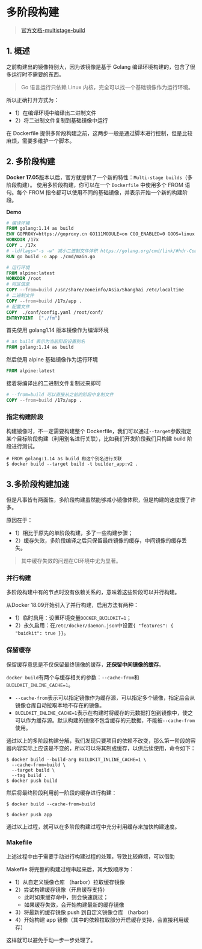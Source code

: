 # 多阶段构建

> [官方文档-multistage-build](https://docs.docker.com/develop/develop-images/multistage-build/)



## 1. 概述

之前构建出的镜像特别大，因为该镜像是基于 Golang 编译环境构建的，包含了很多运行时不需要的东西。

> Go 语言运行只依赖 Linux 内核，完全可以找一个基础镜像作为运行环境。

所以正确打开方式为：

* 1）在编译环境中编译出二进制文件
* 2）将二进制文件复制到基础镜像中运行

在 Dockerfile 提供多阶段构建之前，这两步一般是通过脚本进行控制，但是比较麻烦，需要多维护一个脚本。



## 2. 多阶段构建

**Docker 17.05**版本以后，官方就提供了一个新的特性：`Multi-stage builds`（多阶段构建）。 使用多阶段构建，你可以在一个 `Dockerfile` 中使用多个 FROM 语句。每个 FROM 指令都可以使用不同的基础镜像，并表示开始一个新的构建阶段。



**Demo**

```dockerfile
# 编译环境
FROM golang:1.14 as build
ENV GOPROXY=https://goproxy.cn GO111MODULE=on CGO_ENABLED=0 GOOS=linux GOARCH=amd64
WORKDIR /17x
COPY . /17x
# -ldflags="-s -w" 减小二进制文件体积 https://golang.org/cmd/link/#hdr-Command_Line
RUN go build -o app ./cmd/main.go

# 运行环境
FROM alpine:latest
WORKDIR /root
# 时区信息
COPY --from=build /usr/share/zoneinfo/Asia/Shanghai /etc/localtime
# 二进制文件
COPY --from=build /17x/app .
# 配置文件
COPY  ./conf/config.yaml /root/conf/
ENTRYPOINT  ["./fm"]
```



首先使用 golang1.14 版本镜像作为编译环境

```dockerfile
# as build 表示为当前阶段设置别名
FROM golang:1.14 as build
```

然后使用 alpine 基础镜像作为运行环境

```dockerfile
FROM alpine:latest
```

接着将编译出的二进制文件复制过来即可

```dockerfile
# --from=build 可以直接从之前的阶段中复制文件
COPY --from=build /17x/app .
```




### 指定构建阶段

构建镜像时，不一定需要构建整个 Dockerfile，我们可以通过`--target`参数指定某个目标阶段构建（利用别名进行关联），比如我们开发阶段我们只构建 build 阶段进行测试。

```shell
# FROM golang:1.14 as build 和这个别名进行关联
$ docker build --target build -t builder_app:v2 .
```



## 3.多阶段构建加速

但是凡事皆有两面性，多阶段构建虽然能够减小镜像体积，但是构建的速度慢了许多。

原因在于：

* 1）相比于原先的单阶段构建，多了一些构建步骤；
* 2）缓存失效，多阶段编译之后只保留最终镜像的缓存，中间镜像的缓存丢失。

> 其中缓存失效的问题在CI环境中尤为显著。



### 并行构建

多阶段构建中有的节点时没有依赖关系的，意味着这些阶段可以并行构建。

从Docker 18.09开始引入了并行构建，启用方法有两种：

* 1）临时启用：设置环境变量`DOCKER_BUILDKIT=1`；
* 2）永久启用：在`/etc/docker/daemon.json`中设置`{ "features": { "buidkit": true }}`。



### 保留缓存

保留缓存意思是不仅保留最终镜像的缓存，**还保留中间镜像的缓存**。

`docker build`有两个与缓存相关的参数：`--cache-from`和`BUILDKIT_INLINE_CACHE=1`。

* `--cache-from`表示可以指定镜像作为缓存源，可以指定多个镜像，指定后会从镜像仓库自动拉取本地不存在的镜像。
* `BUILDKIT_INLINE_CACHE=1`表示在构建时将缓存的元数据打包到镜像中，使之可以作为缓存源。默认构建的镜像不包含缓存的元数据，不能被`--cache-from`使用。



通过以上的多阶段构建分解，我们发现只要项目的依赖不改变，那么第一阶段的容器内容实际上应该是不变的，所以可以将其制成缓存，以供后续使用，命令如下：

```shell
$ docker build --build-arg BUILDKIT_INLINE_CACHE=1 \
  --cache-from=build \
  --target build \
  --tag build .
$ docker push build
```

然后将最终阶段利用前一阶段的缓存进行构建：

```shell
$ docker build --cache-from=build 

$ docker push app
```

通过以上过程，就可以在多阶段构建过程中充分利用缓存来加快构建速度。



###  Makefile

上述过程中由于需要手动进行构建过程的处理，导致比较麻烦，可以借助 

Makefile 将完整的构建过程串起来后，其大致顺序为：

* 1）从自定义镜像仓库 （harbor）拉取缓存镜像
* 2）尝试构建缓存镜像（开启缓存支持）
  * 此时如果缓存命中，则会快速跳过；
  * 如果缓存失效，会开始构建最新的缓存镜像
* 3）将最新的缓存镜像 push 到自定义镜像仓库 （harbor）
* 4）开始构建 app 镜像（其中的依赖拉取部分开启缓存支持，会直接利用缓存）

这样就可以避免手动一步一步处理了。
